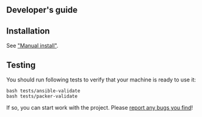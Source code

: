 ## Developer's guide

Installation
------------

See ["Manual install"](https://github.com/simtechdev/cartomatic/tree/master#manual-install).

Testing
-------

You should run following tests to verify that your machine is ready to use it:

```
bash tests/ansible-validate
bash tests/packer-validate
```

If so, you can start work with the project. Please [report any bugs you find](https://github.com/simtechdev/cartomatic/issues/new)!
